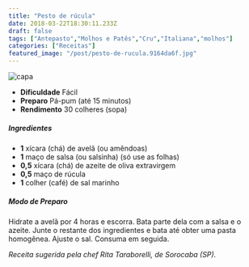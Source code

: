 ```yaml
---
title: "Pesto de rúcula"
date: 2018-03-22T18:30:11.233Z
draft: false
tags: ["Antepasto","Molhos e Patês","Cru","Italiana","molhos"]
categories: ["Receitas"]
featured_image: "/post/pesto-de-rucula.9164da6f.jpg"
---
```


![capa](/post/pesto-de-rucula.9164da6f.jpg)

*   **Dificuldade** Fácil
*   **Preparo** Pá-pum (até 15 minutos)
*   **Rendimento** 30 colheres (sopa)

##### Ingredientes

*   **1** xícara (chá) de avelã (ou amêndoas)
*   **1** maço de salsa (ou salsinha) (só use as folhas)
*   **0,5** xícara (chá) de azeite de oliva extravirgem
*   **0,5** maço de rúcula
*   **1** colher (café) de sal marinho

##### Modo de Preparo

Hidrate a avelã por 4 horas e escorra. Bata parte dela com a salsa e o azeite. Junte o restante dos ingredientes e bata até obter uma pasta homogênea. Ajuste o sal. Consuma em seguida.

_Receita sugerida pela chef Rita Taraborelli, de Sorocaba (SP)._

